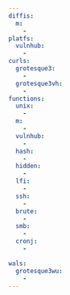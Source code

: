 ```yaml
---
diffis:
  m:
    -
platfs:
  vulnhub:
    -
curls:
  grotesque3:
    -
  grotesque3vh:
    -
functions:
  unix:
    -
  m:
    -
  vulnhub:
    -
  hash:
    -
  hidden:
    -
  lfi:
    -
  ssh:
    -
  brute:
    -
  smb:
    -
  cronj:
    -

wals:
  grotesque3wu:
    -
---
```

